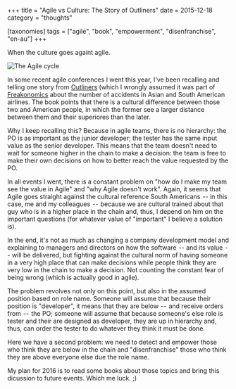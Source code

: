 +++
title = "Agile vs Culture: The Story of Outliners"
date = 2015-12-18
category = "thoughts"

[taxonomies]
tags = ["agile", "book", "empowerment", "disenfranchise", "en-au"]
+++

When the culture goes againt agile.

<!-- more -->

![The Agile cycle](/agile.jpg)

In some recent agile conferences I went this year, I've been recalling and
telling one story from 
[Outliners](https://www.goodreads.com/book/show/3228917-outliers) 
(which I wrongly assumed it was part of
[Freakonomics](https://www.goodreads.com/book/show/1202.Freakonomics) 
about the number of accidents in Asian and South American
airlines. The book points that there is a cultural difference between those
two and American people, in which the former see a larger distance between
them and their superiores than the later.

Why I keep recalling this? Because in agile teams, there is no hierarchy: the
PO is as important as the junior developer; the tester has the same input
value as the senior developer. This means that the team doesn't need to wait
for someone higher in the chain to make a decision: the team is free to make
their own decisions on how to better reach the value requested by the PO.

In all events I went, there is a constant problem on "how do I make my team
see the value in Agile" and "why Agile doesn't work". Again, it seems that
Agile goes straight against the cultural reference South Americans  -- in this
case, me and my colleagues  --  because we are cultural trained about that guy
who is in a higher place in the chain and, thus, I depend on him on the
important questions (for whatever value of "important" I believe a solution
is). 

In the end, it's not as much as changing a company development model and
explaining to managers and directors on how the software  --  and its value
 --  will be delivered, but fighting against the cultural norm of having
someone in a very high place that can make decisions while people think they
are very low in the chain to make a decision. Not counting the constant fear
of being wrong (which is actually good in agile).

The problem revolves not only on this point, but also in the assumed position
based on role name. Someone will assume that because their position is
"developer", it means that they are below  --  and receive orders from  -- 
the PO; someone will assume that because someone's else role is tester and
their are designed as developer, they are up in hierarchy and, thus, can order
the tester to do whatever they think it must be done.

Here we have a second problem: we need to detect and empower those who think
they are below in the chain and "disenfranchise" those who think they are
above everyone else due the role name.

My plan for 2016 is to read some books about those topics and bring this
dicussion to future events. Which me luck. ;)
